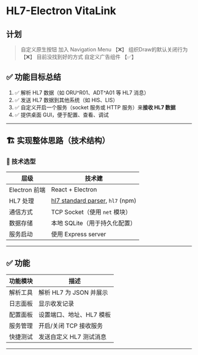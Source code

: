 # HL7-Electron  VitaLink

## 计划

> 自定义原生按钮 加入 Navigation Menu 【❌】
> 组织Draw的默认关闭行为 【❌】 目前没找到好的方式
> 自定义广告组件 【✅】

## ✅ **功能目标总结**

1. ✅ 解析 HL7 数据（如 ORU^R01、ADT^A01 等 HL7 消息）
2. ✅ 发送 HL7 数据到其他系统（如 HIS、LIS）
3. ✅ 自定义开启一个服务（socket 服务或 HTTP 服务）来**接收 HL7 数据**
4. ✅ 提供桌面 GUI，便于配置、查看、调试

---

## 🏗️ 实现整体思路（技术结构）

### 🔧 技术选型

| 层级          | 技术建                                                                          |
| ----------- | ------------------------------------------------------------------------------ |
| Electron 前端 | React + Electron                                                           |
| HL7 处理      | [hl7 standard parser](https://www.npmjs.com/package/hl7-standard), `hl7` (npm) |
| 通信方式        | TCP Socket（使用 `net` 模块）                                                      |
| 数据存储        | 本地 SQLite（用于持久化配置）                                                      |
| 服务启动        | 使用 Express server                                           |

---

## ✅ 功能

| 功能模块 | 描述                |
| ---- | ----------------- |
| 解析工具 | 解析 HL7 为 JSON 并展示 |
| 日志面板 | 显示收发记录            |
| 配置面板 | 设置端口、地址、HL7 模板    |
| 服务管理 | 开启/关闭 TCP 接收服务    |
| 快捷测试 | 发送自定义 HL7 测试消息    |

---
